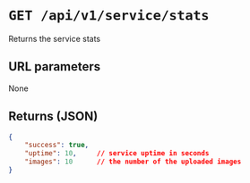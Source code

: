 # `GET /api/v1/service/stats`

Returns the service stats

## URL parameters
None

## Returns (JSON)
```json
{
	"success": true,
	"uptime": 10,     // service uptime in seconds
	"images": 10      // the number of the uploaded images
}
```
